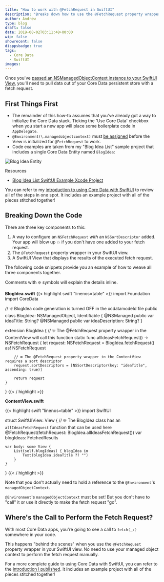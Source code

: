 ```yaml
---
title: "How to work with @FetchRequest in SwiftUI"
description: "Breaks down how to use the @FetchRequest property wrapper in your SwiftUI Views."
author: Andrew
type: blog
draft: false
date: 2019-08-02T03:11:48+00:00
wip: false
showrecent: false
disppsbadge: true
tags:
  - Core Data
  - SwiftUI
images:
---
```


Once you've [passed an NSManagedObjectContext instance to your SwiftUI View](/blog/ios-development/data-persistence/using-core-data-with-swiftui-introduction/), you'll need to pull data out of your Core Data persistent store with a fetch request.

## First Things First
* The remainder of this how-to assumes that you've already got a way to initialize the Core Data stack. Ticking the 'Use Core Data' checkbox when you start a new app will place some boilerplate code in `AppDelegate`.
* `@Environment(\.managedobjectcontext)` must [be assigned](/blog/ios-development/data-persistence/passing-nsmanagedobjectcontext-to-swiftui-view/) before the View is initialized for `@FetchRequest` to work.
* Code examples are taken from my "Blog Idea List" sample project that includes a single Core Data Entity named `BlogIdea`:

![Blog Idea Entity](/blog/ios-development/data-persistence/using-core-data-with-swiftui-introduction/blog-idea-entity.png)

<a name="resources" class="jump-target"></a>
<div class="resources">
<div class="resources-header">
Resources
</div>
<ul class="resources-content">
<li>
<i class="fas fa-file-code"></i> <a href="https://github.com/andrewcbancroft/BlogIdeaList-SwiftUI"> Blog Idea List SwiftUI Example Xcode Project</a>
</li>
</ul>
</div>

You can refer to my [introduction to using Core Data with SwiftUI](/blog/ios-development/data-persistence/using-core-data-with-swiftui-introduction/) to review all of the steps in one spot.  It includes an example project with all of the pieces stitched together!

## Breaking Down the Code
There are three key components to this:

1. A way to configure an `NSFetchRequest` *with* an `NSSortDescriptor` added. Your app will blow up 💥 if you don't have one added to your fetch request.
2. The `@FetchRequest` property wrapper in your SwiftUI view.
3. A SwiftUI View that displays the results of the executed fetch request.

The following code snippets provide you an example of how to weave all three components together.

Comments with ❇️ symbols will explain the details inline.

**BlogIdea.swift**
{{< highlight swift "linenos=table" >}}
import Foundation
import CoreData

// ❇️ BlogIdea code generation is turned OFF in the xcdatamodeld file
public class BlogIdea: NSManagedObject, Identifiable {
    @NSManaged public var ideaTitle: String?
    @NSManaged public var ideaDescription: String?
}

extension BlogIdea {
    // ❇️ The @FetchRequest property wrapper in the ContentView will call this function
    static func allIdeasFetchRequest() -> NSFetchRequest<BlogIdea> {
        let request: NSFetchRequest<BlogIdea> = BlogIdea.fetchRequest() as! NSFetchRequest<BlogIdea>
        
        // ❇️ The @FetchRequest property wrapper in the ContentView requires a sort descriptor
        request.sortDescriptors = [NSSortDescriptor(key: "ideaTitle", ascending: true)]
          
        return request
    }
}
{{< / highlight >}}

**ContentView.swift**

{{< highlight swift "linenos=table" >}}
import SwiftUI

struct SwiftUIView: View {
    // ❇️ The BlogIdea class has an `allIdeasFetchRequest` function that can be used here
    @FetchRequest(fetchRequest: BlogIdea.allIdeasFetchRequest()) var blogIdeas: FetchedResults<BlogIdea>

    var body: some View {
        List(self.blogIdeas) { blogIdea in
            Text(blogIdea.ideaTitle ?? "")
        }
    }
}
{{< / highlight >}}

 Note that you don't actually need to hold a reference to the `@Environment`'s `managedObjectContext`.

 `@Environment`'s `managedObjectContext` must be set! But you don't have to "call" it or use it directly to make the fetch request "go".


## Where's the Call to Perform the Fetch Request?
With most Core Data apps, you're going to see a call to `fetch(_:)` somewhere in your code.

This happens "behind the scenes" when you use the `@FetchRequest` property wrapper in your SwiftUI view. No need to use your managed object context to perform the fetch request manually.

For a more complete guide to using Core Data with SwiftUI, you can refer to the [introduction I published](/blog/ios-development/data-persistence/using-core-data-with-swiftui-introduction/).  It includes an example project with all of the pieces stitched together!